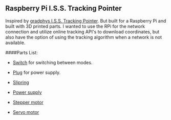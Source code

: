 Raspberry Pi I.S.S. Tracking Pointer
---

Inspired by [gradphys I.S.S. Tracking Pointer](https://github.com/gradyh/ISS-Tracking-Pointer). But built for a Raspberry Pi and built with 3D printed parts. I wanted to use the RPi for the network connection and utilize online tracking API's to download coordinates, but also have the option of using the tracking algorithm when a network is not available.


####Parts List:

- [Switch](https://www.amazon.com/gp/product/B00IIDY49E/ref=oh_aui_detailpage_o09_s00?ie=UTF8&psc=1) for switching between modes.

- [Plug](https://www.amazon.com/gp/product/B00J5M32Z4/ref=oh_aui_detailpage_o08_s00?ie=UTF8&psc=1) for power supply.

- [Slipring](https://www.amazon.com/gp/product/B00MYYTWQ8/ref=oh_aui_detailpage_o03_s00?ie=UTF8&psc=1)

- [Power supply](https://www.amazon.com/gp/product/B00DHS2BNG/ref=oh_aui_detailpage_o05_s00?ie=UTF8&psc=1)

- [Stepper motor](https://www.amazon.com/gp/product/B00W8SN4B4/ref=oh_aui_detailpage_o06_s00?ie=UTF8&psc=1)

- [Servo motor](https://www.amazon.com/gp/product/B0006O3WVE/ref=oh_aui_detailpage_o06_s01?ie=UTF8&psc=1)



